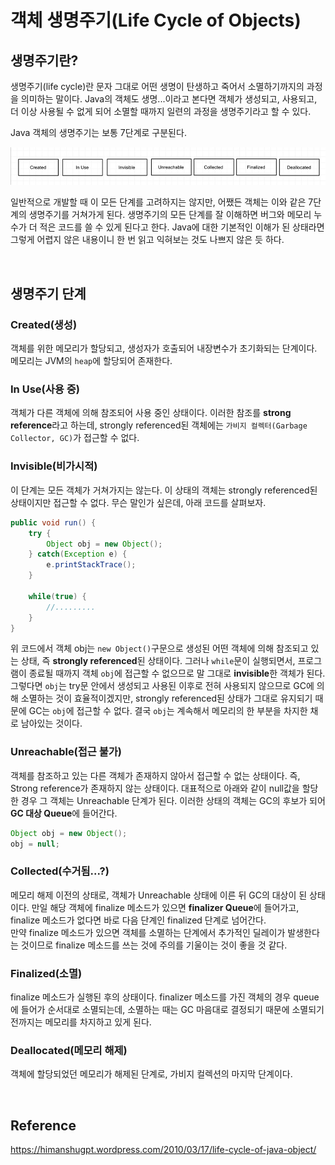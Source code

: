 # 객체 생명주기(Life Cycle of Objects)

## 생명주기란?
생명주기(life cycle)란 문자 그대로 어떤 생명이 탄생하고 죽어서 소멸하기까지의 과정을 의미하는 말이다. Java의 객체도 생명...이라고 본다면 객체가 생성되고, 사용되고, 더 이상 사용될 수 없게 되어 소멸할 때까지 일련의 과정을 생명주기라고 할 수 있다.  

Java 객체의 생명주기는 보통 7단계로 구분된다.

![cycle](../img/life_cycle_of_objects.JPG)  

일반적으로 개발할 때 이 모든 단계를 고려하지는 않지만, 어쨌든 객체는 이와 같은 7단계의 생명주기를 거쳐가게 된다. 생명주기의 모든 단계를 잘 이해하면 버그와 메모리 누수가 더 적은 코드를 쓸 수 있게 된다고 한다. Java에 대한 기본적인 이해가 된 상태라면 그렇게 어렵지 않은 내용이니 한 번 읽고 익혀보는 것도 나쁘지 않은 듯 하다.

<br>

## 생명주기 단계

### Created(생성)
객체를 위한 메모리가 할당되고, 생성자가 호출되어 내장변수가 초기화되는 단계이다. 메모리는 JVM의 `heap`에 할당되어 존재한다.

### In Use(사용 중)
객체가 다른 객체에 의해 참조되어 사용 중인 상태이다. 이러한 참조를 **strong reference**라고 하는데, strongly referenced된 객체에는 `가비지 컬렉터(Garbage Collector, GC)`가 접근할 수 없다.

### Invisible(비가시적)
이 단계는 모든 객체가 거쳐가지는 않는다. 이 상태의 객체는 strongly referenced된 상태이지만 접근할 수 없다. 무슨 말인가 싶은데, 아래 코드를 살펴보자.
```java
public void run() {
    try {
        Object obj = new Object();
    } catch(Exception e) {
        e.printStackTrace();
    }

    while(true) {
        //.........
    }
}
```
위 코드에서 객체 obj는 `new Object()`구문으로 생성된 어떤 객체에 의해 참조되고 있는 상태, 즉 **strongly referenced**된 상태이다. 그러나 `while`문이 실행되면서, 프로그램이 종료될 때까지 객체 `obj`에 접근할 수 없으므로 말 그대로 **invisible**한 객체가 된다. 그렇다면 `obj`는 try문 안에서 생성되고 사용된 이후로 전혀 사용되지 않으므로 GC에 의해 소멸하는 것이 효율적이겠지만, strongly referenced된 상태가 그대로 유지되기 때문에 GC는 `obj`에 접근할 수 없다. 결국 `obj`는 계속해서 메모리의 한 부분을 차지한 채로 남아있는 것이다.

### Unreachable(접근 불가)
객체를 참조하고 있는 다른 객체가 존재하지 않아서 접근할 수 없는 상태이다. 즉, Strong reference가 존재하지 않는 상태이다. 대표적으로 아래와 같이 null값을 할당한 경우 그 객체는 Unreachable 단계가 된다. 이러한 상태의 객체는 GC의 후보가 되어 **GC 대상 Queue**에 들어간다.
```java
Object obj = new Object();
obj = null;
```

### Collected(수거됨...?)
메모리 해제 이전의 상태로, 객체가 Unreachable 상태에 이른 뒤 GC의 대상이 된 상태이다. 만일 해당 객체에 finalize 메소드가 있으면 **finalizer Queue**에 들어가고, finalize 메소드가 없다면 바로 다음 단계인 finalized 단계로 넘어간다.  
만약 finalize 메소드가 있으면 객체를 소멸하는 단계에서 추가적인 딜레이가 발생한다는 것이므로 finalize 메소드를 쓰는 것에 주의를 기울이는 것이 좋을 것 같다.

### Finalized(소멸)
finalize 메소드가 실행된 후의 상태이다. finalizer 메소드를 가진 객체의 경우 queue에 들어가 순서대로 소멸되는데, 소멸하는 때는 GC 마음대로 결정되기 때문에 소멸되기 전까지는 메모리를 차지하고 있게 된다.

### Deallocated(메모리 해제)
객체에 할당되었던 메모리가 해제된 단계로, 가비지 컬렉션의 마지막 단계이다.

<br>

## Reference
<https://himanshugpt.wordpress.com/2010/03/17/life-cycle-of-java-object/>
